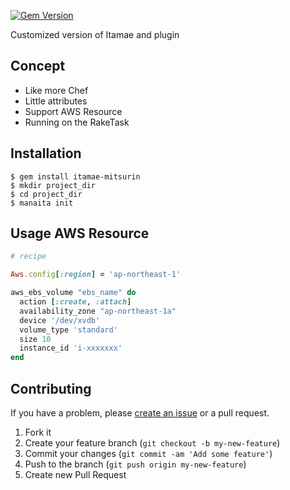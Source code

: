 [![Gem Version](https://badge.fury.io/rb/itamae-mitsurin.svg)](http://badge.fury.io/rb/itamae-mitsurin)

Customized version of Itamae and plugin

## Concept

- Like more Chef
- Little attributes
- Support AWS Resource
- Running on the RakeTask

## Installation

```
$ gem install itamae-mitsurin
$ mkdir project_dir
$ cd project_dir
$ manaita init
```

## Usage AWS Resource

```ruby
# recipe

Aws.config[:region] = 'ap-northeast-1'

aws_ebs_volume "ebs_name" do
  action [:create, :attach]
  availability_zone "ap-northeast-1a"
  device '/dev/xvdb'
  volume_type 'standard'
  size 10
  instance_id 'i-xxxxxxx'
end
```

## Contributing

If you have a problem, please [create an issue](https://github.com/kammy1231/itamae-mitsurin) or a pull request.

1. Fork it
2. Create your feature branch (`git checkout -b my-new-feature`)
3. Commit your changes (`git commit -am 'Add some feature'`)
4. Push to the branch (`git push origin my-new-feature`)
5. Create new Pull Request
